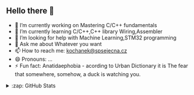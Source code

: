 
## Hello there 👋


- 🔭 I’m currently working on Mastering C/C++ fundamentals
- 🌱 I’m currently learning C/C++,C++ library Wiring,Assembler
- 🤔 I’m looking for help with Machine Learning,STM32 programming
- 💬 Ask me about Whatever you want
- 📫 How to reach me: kochanek@spsejecna.cz
- 😄 Pronouns: ...
- ⚡ Fun fact: Anatidaephobia - acording to Urban Dictionary it is The fear that somewhere, somehow, a duck is watching you.

<details>
  <summary>:zap: GitHub Stats</summary>
  <img align="left" alt="zimice's GitHub Stats" src="https://github-readme-stats-zimice.vercel.app/api?username=zimice&show_icons=true&hide_border=true" />
  <img align="left" alt="zimice's GitHub Stats" src="https://github-readme-stats-zimice.vercel.app/api/wakatime?username=zimice&layout=compact" />
</details>
